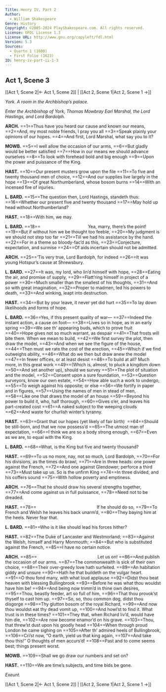 ```yaml
---
Title: Henry IV, Part 2
Author: 
  - William Shakespeare
Genre: History
Copyright: ©2005-2024 PlayShakespeare.com. All rights reserved.
License: GFDL License 1.3
License URL: http://www.gnu.org/copyleft/fdl.html
Version: 5.3
Sources:
  - Quarto 1 (1600)
  - First Folio (1623)
ID: henry-iv-part-ii-1-3
---
```


## Act 1, Scene 3
[[Act 1, Scene 2|← Act 1, Scene 2]] | [[Act 2, Scene 1|Act 2, Scene 1 →]]

*York. A room in the Archbishop’s palace.*

*Enter the Archbishop of York, Thomas Mowbray Earl Marshal, the Lord Hastings, and Lord Bardolph.*

**ARCH.**
==1==Thus have you heard our cause and known our means,
==2==And, my most noble friends, I pray you all
==3==Speak plainly your opinions of our hopes.
==4==And first, Lord Marshal, what say you to it?

**MOWB.**
==5==I well allow the occasion of our arms,
==6==But gladly would be better satisfied
==7==How in our means we should advance ourselves
==8==To look with forehead bold and big enough
==9==Upon the power and puissance of the King.

**HAST.**
==10==Our present musters grow upon the file
==11==To five and twenty thousand men of choice,
==12==And our supplies live largely in the hope
==13==Of great Northumberland, whose bosom burns
==14==With an incensed fire of injuries.

**L. BARD.**
==15==The question then, Lord Hastings, standeth thus:
==16==Whether our present five and twenty thousand
==17==May hold up head without Northumberland?

**HAST.**
==18==With him, we may.

**L. BARD.**
==18==           Yea, marry, there’s the point!
==19==But if without him we be thought too feeble,
==20==My judgment is we should not step too far
==21==Till we had his assistance by the hand.
==22==For in a theme so bloody-fac’d as this,
==23==Conjecture, expectation, and surmise
==24==Of aids incertain should not be admitted.

**ARCH.**
==25==’Tis very true, Lord Bardolph, for indeed
==26==It was young Hotspur’s cause at Shrewsbury.

**L. BARD.**
==27==It was, my lord, who lin’d himself with hope,
==28==Eating the air, and promise of supply,
==29==Flatt’ring himself in project of a power
==30==Much smaller than the smallest of his thoughts,
==31==And so with great imagination,
==32==Proper to madmen, led his powers to death,
==33==And winking, leapt into destruction.

**HAST.**
==34==But by your leave, it never yet did hurt
==35==To lay down likelihoods and forms of hope.

**L. BARD.**
==36==Yes, if this present quality of war⁠—
==37==Indeed the instant action, a cause on foot⁠—
==38==Lives so in hope, as in an early spring
==39==We see th’ appearing buds, which to prove fruit
==40==Hope gives not so much warrant, as despair
==41==That frosts will bite them. When we mean to build,
==42==We first survey the plot, then draw the model,
==43==And when we see the figure of the house,
==44==Then must we rate the cost of the erection,
==45==Which if we find outweighs ability,
==46==What do we then but draw anew the model
==47==In fewer offices, or at least desist
==48==To build at all? Much more, in this great work
==49==(Which is, almost, to pluck a kingdom down
==50==And set another up), should we survey
==51==The plot of situation and the model,
==52==Consent upon a sure foundation,
==53==Question surveyors, know our own estate,
==54==How able such a work to undergo,
==55==To weigh against his opposite; or else
==56==We fortify in paper and in figures,
==57==Using the names of men in stead of men,
==58==Like one that draws the model of an house
==59==Beyond his power to build it, who, half thorough,
==60==Gives o’er, and leaves his part-created cost
==61==A naked subject to the weeping clouds
==62==And waste for churlish winter’s tyranny.

**HAST.**
==63==Grant that our hopes (yet likely of fair birth) 
==64==Should be still-born, and that we now possess’d
==65==The utmost man of expectation,
==66==I think we are so a body strong enough,
==67==Even as we are, to equal with the King.

**L. BARD.**
==68==What, is the King but five and twenty thousand?

**HAST.**
==69==To us no more, nay, not so much, Lord Bardolph,
==70==For his divisions, as the times do brawl,
==71==Are in three heads: one power against the French,
==72==And one against Glendower; perforce a third
==73==Must take up us. So is the unfirm King
==74==In three divided, and his coffers sound
==75==With hollow poverty and emptiness.

**ARCH.**
==76==That he should draw his several strengths together,
==77==And come against us in full puissance,
==78==Need not to be dreaded.

**HAST.**
==78==              If he should do so,
==79==To French and Welsh he leaves his back unarm’d,
==80==They baying him at the heels. Never fear that.

**L. BARD.**
==81==Who is it like should lead his forces hither?

**HAST.**
==82==The Duke of Lancaster and Westmorland;
==83==Against the Welsh, himself and Harry Monmouth;
==84==But who is substituted against the French,
==85==I have no certain notice.

**ARCH.**
==85==              Let us on!
==86==And publish the occasion of our arms.
==87==The commonwealth is sick of their own choice,
==88==Their over-greedy love hath surfeited.
==89==An habitation giddy and unsure
==90==Hath he that buildeth on the vulgar heart.
==91==O thou fond many, with what loud applause
==92==Didst thou beat heaven with blessing Bullingbrook
==93==Before he was what thou wouldst have him be!
==94==And being now trimm’d in thine own desires,
==95==Thou, beastly feeder, art so full of him,
==96==That thou provok’st thyself to cast him up.
==97==So, so, thou common dog, didst thou disgorge
==98==Thy glutton bosom of the royal Richard,
==99==And now thou wouldst eat thy dead vomit up,
==100==And howl’st to find it. What trust is in these times?
==101==They that, when Richard liv’d, would have him die,
==102==Are now become enamor’d on his grave.
==103==Thou, that threw’st dust upon his goodly head
==104==When through proud London he came sighing on
==105==After th’ admired heels of Bullingbrook,
==106==Cri’st now, “O earth, yield us that king again,
==107==And take thou this!” O thoughts of men accurs’d!
==108==Past and to come seems best; things present worst.

**MOWB.**
==109==Shall we go draw our numbers and set on?

**HAST.**
==110==We are time’s subjects, and time bids be gone.

*Exeunt.*

[[Act 1, Scene 2|← Act 1, Scene 2]] | [[Act 2, Scene 1|Act 2, Scene 1 →]]